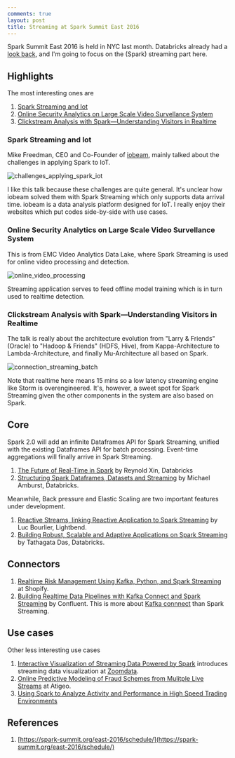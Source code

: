 ```yaml
---
comments: true
layout: post
title: Streaming at Spark Summit East 2016
---
```


Spark Summit East 2016 is held in NYC last month. 
Databricks already had a [look back](https://databricks.com/blog/2016/02/18/a-look-back-at-spark-summit-east-2016-thank-you-nyc.html), and I'm going to focus on the (Spark) streaming part here. 

## Highlights

The most interesting ones are 

1. [Spark Streaming and Iot](https://spark-summit.org/east-2016/events/spark-streaming-and-iot/) 
2. [Online Security Analytics on Large Scale Video Survellance System](https://spark-summit.org/east-2016/events/online-security-analytics-on-large-scale-video-surveillance-system/) 
3. [Clickstream Analysis with Spark—Understanding Visitors in Realtime
](https://spark-summit.org/east-2016/events/clickstream-analysis-with-spark-understanding-visitors-in-realtime/)

### Spark Streaming and Iot

Mike Freedman, CEO and Co-Founder of [iobeam](http://www.iobeam.com/), mainly talked about the challenges in applying Spark to IoT.

![challenges_applying_spark_iot](http://image.slidesharecdn.com/1gmikefreedman-160224030556/95/spark-streaming-and-iot-by-mike-freedman-4-638.jpg?cb=1456283190)

I like this talk because these challenges are quite general. It's unclear how iobeam solved them with Spark Streaming which only supports data arrival time. iobeam is a data analysis platform designed for IoT. I really enjoy their websites which put codes side-by-side with use cases. 
  

### Online Security Analytics on Large Scale Video Survellance System

This is from EMC Video Analytics Data Lake, where Spark Streaming is used for online video processing and detection. 

![online_video_processing](http://image.slidesharecdn.com/3mhyucao-160224032524/95/online-security-analytics-on-large-scale-video-surveillance-system-by-yu-cao-and-xiaoyan-guo-11-638.jpg?cb=1456284399)

Streaming application serves to feed offline model training which is in turn used to realtime detection.

### Clickstream Analysis with Spark—Understanding Visitors in Realtime

The talk is really about the architecture evolution from "Larry & Friends" (Oracle) to "Hadoop & Friends" (HDFS, Hive), from Kappa-Architecture to Lambda-Architecture, and finally Mu-Architecture all based on Spark.

![connection_streaming_batch](http://image.slidesharecdn.com/9scjadersberger-160224034337/95/clickstream-analysis-with-sparkunderstanding-visitors-in-realtime-by-josef-adersberger-19-638.jpg?cb=1456285460)

Note that realtime here means 15 mins so a low latency streaming engine like Storm is overengineered. It's, however, a sweet spot for Spark Streaming given the other components in the system are also based on Spark. 


## Core

Spark 2.0 will add an infinite Dataframes API for Spark Streaming, unified with the existing Dataframes API for batch processing.  Event-time aggregations will finally arrive in Spark Streaming.

1. [The Future of Real-Time in Spark](https://spark-summit.org/east-2016/events/keynote-day-3/) by Reynold Xin, Databricks
2. [Structuring Spark Dataframes, Datasets and Streaming](https://spark-summit.org/east-2016/events/structuring-spark-dataframes-datasets-and-streaming/) by Michael Amburst, Databricks.

Meanwhile, Back pressure and Elastic Scaling are two important features under development.

1. [Reactive Streams, linking Reactive Application to Spark Streaming](https://spark-summit.org/east-2016/events/building-robust-scalable-and-adaptive-applications-on-spark-streaming/) by Luc Bourlier, Lightbend.
2. [Building Robust, Scalable and Adaptive Applications on Spark Streaming](https://spark-summit.org/east-2016/events/reactive-streams-linking-reactive-application-to-spark-streaming/) by Tathagata Das, Databricks.

## Connectors

1. [Realtime Risk Management Using Kafka, Python, and Spark Streaming](https://spark-summit.org/east-2016/events/realtime-risk-management-using-kafka-python-and-spark-streaming/) at Shopify. 
2. [Building Realtime Data Pipelines with Kafka Connect and Spark Streaming](https://spark-summit.org/east-2016/events/building-realtime-data-pipelines-with-kafka-connect-and-spark-streaming/) by Confluent. This is more about [Kafka connnect](http://docs.confluent.io/2.0.0/connect/) than Spark Streaming. 

## Use cases 

Other less interesting use cases

1. [Interactive Visualization of Streaming Data Powered by Spark](https://spark-summit.org/east-2016/events/interactive-visualization-of-streaming-data-powered-by-spark/) introduces streaming data visualization at [Zoomdata](http://www.zoomdata.com/).
2. [Online Predictive Modeling of Fraud Schemes from Mulitple Live Streams](https://spark-summit.org/east-2016/events/online-predictive-modeling-of-fraud-schemes-from-mulitple-live-streams/) at Atigeo.
3. [Using Spark to Analyze Activity and Performance in High Speed Trading Environments](https://spark-summit.org/east-2016/events/using-spark-to-analyze-activity-and-performance-in-high-speed-trading-environments/)


## References

1. [https://spark-summit.org/east-2016/schedule/](https://spark-summit.org/east-2016/schedule/)
